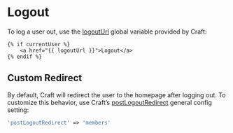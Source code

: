 # Logout

To log a user out, use the [logoutUrl](https://craftcms.com/docs/templating/global-variables#logoutUrl) global variable provided by Craft:
 
```twig
{% if currentUser %}
    <a href="{{ logoutUrl }}">Logout</a>
{% endif %}
```

## Custom Redirect

By default, Craft will redirect the user to the homepage after logging out. To customize this behavior, use Craft’s [postLogoutRedirect](https://docs.craftcms.com/api/v3/craft-config-generalconfig.html#property-postlogoutredirect) general config setting:

```php
'postLogoutRedirect' => 'members'
```
